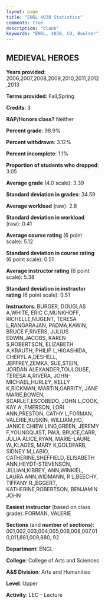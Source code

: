 ```yaml
---
layout: page
title: "ENGL 4038 Statistics"
comments: true
description: "blank"
keywords: "ENGL, 4038, CU, Boulder"
--- 
```

<head>
<script src="https://ajax.googleapis.com/ajax/libs/jquery/2.1.3/jquery.min.js"></script>
<script src="https://dl.dropboxusercontent.com/s/pc42nxpaw1ea4o9/highcharts.js?dl=0"></script>
<!-- <script src="../assets/js/highcharts.js"></script> -->
<style type="text/css">@font-face {
	font-family: "Bebas Neue";
	src: url(https://www.filehosting.org/file/details/544349/BebasNeue%20Regular.otf) format("opentype");
	}
	h1.Bebas { 
		font-family: "Bebas Neue", Verdana, Tahoma;
	}
</style>
</head>
<body>
	<div id="container" style="float: right; width: 45%; height: 88%; margin-left: 2.5%; margin-right: 2.5%;"></div>
	<script language="JavaScript">
		$(document).ready(function() {
		var chart = {type: 'column'};
		var title = {text: 'Grade Distribution'};
		var xAxis = {categories: ['A','B','C','D','F'],crosshair: true};
		var yAxis = {min: 0,title: {text: 'Percentage'}};
		var tooltip = {headerFormat: '<center><b><span style="font-size:20px">{point.key}</span></b></center>',
		               pointFormat: '<td style="padding:0"><b>{point.y:.1f}%</b></td>',
		               footerFormat: '</table>',shared: true,useHTML: true};
		var plotOptions = {column: {pointPadding: 0.0,borderWidth: 0}};  
		var credits = {enabled: false};var series= [{name: 'Percent',data: [56.55,34.13,6.61,0.42,2.28,]}];
		var json = {};
		json.chart = chart;
		json.title = title;
		json.tooltip = tooltip;
		json.xAxis = xAxis;
		json.yAxis = yAxis;  
		json.series = series;
		json.plotOptions = plotOptions;  
		json.credits = credits;
		$('#container').highcharts(json);
	});
	</script>
</body>
			   
## MEDIEVAL HEROES

**Years provided**: 2006,2007,2008,2009,2010,2011,2012,2013

**Terms provided**: Fall,Spring

**Credits**: 3

**RAP/Honors class?** Neither

**Percent grade**: 98.9%

**Percent withdrawn**: 3.12%

**Percent incomplete**: 1.1%

**Proportion of students who dropped**: 3.05

**Average grade** (4.0 scale): 3.39

**Standard deviation in grades**: 34.59

**Average workload** (raw): 2.8

**Standard deviation in workload** (raw): 0.41

**Average course rating** (6 point scale): 5.12

**Standard deviation in course rating** (6 point scale): 0.51

**Average instructor rating** (6 point scale): 5.38

**Standard deviation in instructor rating** (6 point scale): 0.51

**Instructors**: BURGER, DOUGLAS A,WHITE, ERIC C,MUNKHOFF, RICHELLE,NUGENT, TERESA L,RANGARAJAN, PADMA,KAWIN, BRUCE F,RIVERS, JULIUS EDWIN,JACOBS, KAREN S,ROBERTSON, ELIZABETH A,KRAUTH, PHILIP L,HIGASHIDA, CHERYL A,DESHELL, JEFFREY,ZEMKA, SUE,STEIN, JORDAN ALEXANDER,TOULOUSE, TERESA A,RIVERA, JOHN-MICHAEL,HURLEY, KELLY K,BICKMAN, MARTIN,GARRITY, JANE MARIE,BOWEN, SCARLET,ESCOBEDO, JOHN L,COOK, KAY A.,EMERSON, LORI ANN,PRESTON, CATHY L,FORMAN, VALERIE,KUSKIN, WILLIAM,HO, JANICE CHIEW LING,GREEN, JEREMY F,YOUNGQUIST, PAUL BRUCE,CARR, JULIA ALICE,RYAN, MARIE-LAURE W.,KLAGES, MARY K,GOLDFARB, SIDNEY M,LABIO, CATHERINE,SHEFFIELD, ELISABETH ANN,HEYDT-STEVENSON, JILLIAN,KIBBEY, ANN,WINKIEL, LAURA ANN,WIDMANN, R L,BEECHY, TIFFANY R.,EGGERT, KATHERINE,ROBERTSON, BENJAMIN JOHN

**Easiest instructor** (based on class grade): FORMAN, VALERIE

**Sections** (and **number of sections**): 001,002,003,004,005,006,008,007,010,011,881,009,880, 92

**Department**: ENGL

**College**: College of Arts and Sciences

**A&S Division**: Arts and Humanities

**Level**: Upper

**Activity**: LEC - Lecture